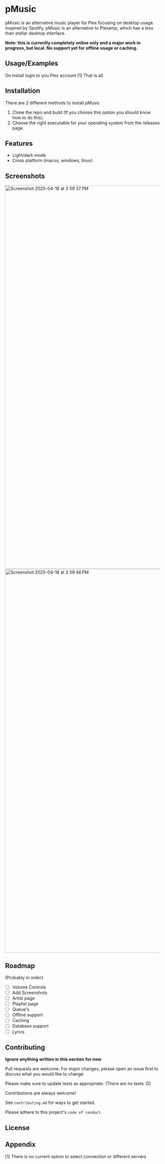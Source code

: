 # pMusic

pMusic is an alternative music player for Plex focusing on desktop usage. Inspired by Spotify, pMusic is an alternative to Plexamp, which has a less than stellar desktop interface. 

**Note: this is currently completely online only and a major work in progress, but local. No support yet for offline usage or caching.**
## Usage/Examples

On install login to you Plex account [1] That is all.


## Installation

There are 2 different methods to install pMusic
1. Clone the repo and build (If you choose this option you should know how to do this).
2. Choose the right executable for your operating system from the releases page.
## Features

- Light/dark mode
- Cross platform (macos, windows, linux)

## Screenshots
<img width="1246" alt="Screenshot 2025-04-18 at 3 59 37 PM" src="https://github.com/user-attachments/assets/3db5ccea-f0e3-404d-b228-54c5fa45a5c5" />

<img width="1246" alt="Screenshot 2025-04-18 at 3 59 46 PM" src="https://github.com/user-attachments/assets/4a299610-2c45-4551-b316-8adf1787016c" />

## Roadmap
(Probably in order)
- [ ]  Volume Controls
- [ ]  Add Screenshots
- [ ]  Artist page
- [ ]  Playlist page
- [ ]  Queue's
- [ ]  Offline support
- [ ]  Caching
- [ ]  Database support
- [ ]  Lyrics
## Contributing
**Ignore anything written in this section for now**

Pull requests are welcome. For major changes, please open an issue first
to discuss what you would like to change.

Please make sure to update tests as appropriate. (There are no tests :D)

Contributions are always welcome!

See `contributing.md` for ways to get started.

Please adhere to this project's `code of conduct`.


## License

## Appendix

[1] There is no current option to select connection or different servers
